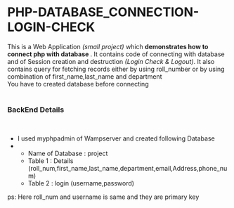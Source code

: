 # PHP-DATABASE_CONNECTION-LOGIN-CHECK
This is a Web Application <i>(small project)</i> which <b>demonstrates how to connect php with database </b>. It contains code of connecting with 
database and of Session creation and destruction<i> (Login Check & Logout)</i>. It also contains query for fetching records either by using roll_number or by using combination
of first_name,last_name and department <br>
You have to created database before connecting  <br><br>
<h3><b>BackEnd Details</b></h3><br>
<ul>
 <li>I used myphpadmin of Wampserver and created following Database </li>
 <li>
  <ul>
   <li> Name of Database : project </li> 
   <li> Table 1 : Details (roll_num,first_name,last_name,department,email,Address,phone_num) </li>
   <li> Table 2 : login (username,password) </li>
  </ul>
 </li>
</ul> 
ps: Here roll_num and username is same and they are primary key
